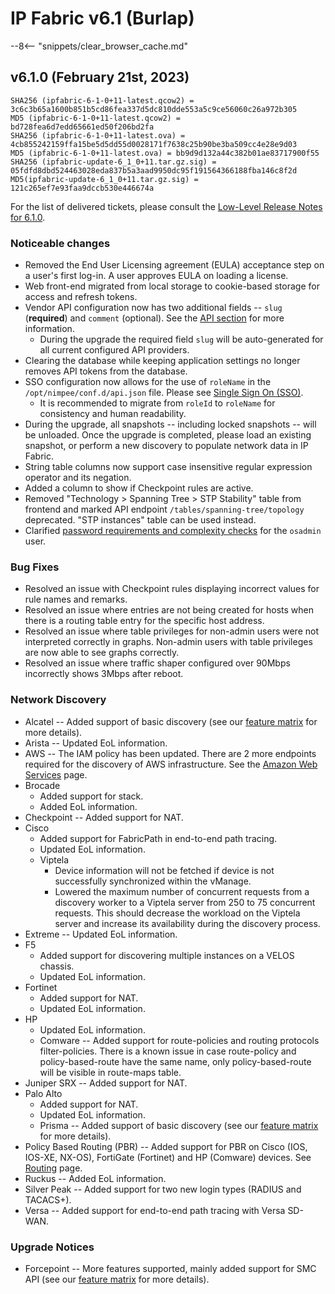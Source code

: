 # IP Fabric v6.1 (Burlap)

--8<-- "snippets/clear_browser_cache.md"

## v6.1.0 (February 21st, 2023)

```shell
SHA256 (ipfabric-6-1-0+11-latest.qcow2) = 3c6c3b65a1600b851b5cd86fea337d5dc810dde553a5c9ce56060c26a972b305
MD5 (ipfabric-6-1-0+11-latest.qcow2) = bd728fea6d7edd65661ed50f206bd2fa
SHA256 (ipfabric-6-1-0+11-latest.ova) = 4cb855242159ffa15be5d5dd55d0028171f7638c25b90be3ba509cc4e28e9d03
MD5 (ipfabric-6-1-0+11-latest.ova) = bb9d9d132a44c382b01ae83717900f55
SHA256 (ipfabric-update-6_1_0+11.tar.gz.sig) = 05fdfd8dbd524463028eda837b5a3aad9950dc95f191564366188fba146c8f2d
MD5(ipfabric-update-6_1_0+11.tar.gz.sig) = 121c265ef7e93faa9dccb530e446674a
```

For the list of delivered tickets, please consult the [Low-Level Release Notes for 6.1.0](../release_notes_low-level/6.x/6.1.x/6.1.0.md).

### Noticeable changes

- Removed the End User Licensing agreement (EULA) acceptance step on a user's first log-in. A user approves EULA on loading a license.
- Web front-end migrated from local storage to cookie-based storage for access and refresh tokens.
- Vendor API configuration now has two additional fields -- `slug` (**required**) and `comment` (optional). See the [API section](../../IP_Fabric_Settings/advanced/Vendors_API/index.md#slug-and-comment) for more information.
  - During the upgrade the required field `slug` will be auto-generated for all current configured API providers.
- Clearing the database while keeping application settings no longer removes API tokens from the database.
- SSO configuration now allows for the use of `roleName` in the `/opt/nimpee/conf.d/api.json` file. Please see [Single Sign On (SSO)](../../IP_Fabric_Settings/user_management/sso.md).
  - It is recommended to migrate from `roleId` to `roleName` for consistency and human readability.
- During the upgrade, all snapshots -- including locked snapshots -- will be unloaded. Once the upgrade is completed, please load an existing snapshot, or perform a new discovery to populate network data in IP Fabric.
- String table columns now support case insensitive regular expression operator and its negation.
- Added a column to show if Checkpoint rules are active.
- Removed "Technology > Spanning Tree > STP Stability" table from frontend and marked API endpoint `/tables/spanning-tree/topology` deprecated.
  "STP instances" table can be used instead.
- Clarified [password requirements and complexity checks](../../System_Administration/Command_Line_Interface/How_to/change_osadmin_pass.md) for the `osadmin` user.

### Bug Fixes

- Resolved an issue with Checkpoint rules displaying incorrect values for rule names and remarks.
- Resolved an issue where entries are not being created for hosts when there is a routing table entry for the specific host address.
- Resolved an issue where table privileges for non-admin users were not interpreted correctly in graphs. Non-admin users with table privileges are now able to see graphs correctly.
- Resolved an issue where traffic shaper configured over 90Mbps incorrectly shows 3Mbps after reboot.

### Network Discovery

- Alcatel -- Added support of basic discovery (see our [feature matrix](https://matrix.ipfabric.io) for more details).
- Arista -- Updated EoL information.
- AWS -- The IAM policy has been updated. There are 2 more endpoints required for the discovery of AWS infrastructure. See the [Amazon Web Services](../../IP_Fabric_Settings/advanced/Vendors_API/AWS_Amazon_Web_Services.md) page.
- Brocade
  - Added support for stack.
  - Added EoL information.
- Checkpoint -- Added support for NAT.
- Cisco
  - Added support for FabricPath in end-to-end path tracing.
  - Updated EoL information.
  - Viptela
    - Device information will not be fetched if device is not successfully synchronized within the vManage.
    - Lowered the maximum number of concurrent requests from a discovery worker to a Viptela server from 250 to 75 concurrent requests. This should decrease the workload on the Viptela server and increase its availability during the discovery process.
- Extreme -- Updated EoL information.
- F5
  - Added support for discovering multiple instances on a VELOS chassis.
  - Updated EoL information.
- Fortinet
  - Added support for NAT.
  - Updated EoL information.
- HP
  - Updated EoL information.
  - Comware -- Added support for route-policies and routing protocols filter-policies. There is a known issue in case route-policy and policy-based-route have the same name, only policy-based-route will be visible in route-maps table.
- Juniper SRX -- Added support for NAT.
- Palo Alto
  - Added support for NAT.
  - Updated EoL information.
  - Prisma -- Added support of basic discovery (see our [feature matrix](https://matrix.ipfabric.io) for more details).
- Policy Based Routing (PBR) -- Added support for PBR on Cisco (IOS, IOS-XE, NX-OS), FortiGate (Fortinet) and HP (Comware) devices. See [Routing](../../IP_Fabric_GUI/technology_tables/routing.md) page.
- Ruckus -- Added EoL information.
- Silver Peak -- Added support for two new login types (RADIUS and TACACS+).
- Versa -- Added support for end-to-end path tracing with Versa SD-WAN.

### Upgrade Notices

- Forcepoint -- More features supported, mainly added support for SMC API (see our [feature matrix](https://matrix.ipfabric.io) for more details).
